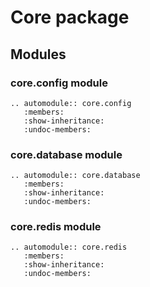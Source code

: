 # Core package

## Modules

### core.config module

```{eval-rst}
.. automodule:: core.config
   :members:
   :show-inheritance:
   :undoc-members:
```

### core.database module

```{eval-rst}
.. automodule:: core.database
   :members:
   :show-inheritance:
   :undoc-members:
```

### core.redis module

```{eval-rst}
.. automodule:: core.redis
   :members:
   :show-inheritance:
   :undoc-members:
```

